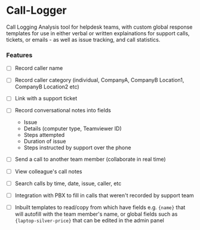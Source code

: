 # Call-Logger
Call Logging Analysis tool for helpdesk teams, with custom global response templates for use in either verbal or written explainations for support calls, tickets, or emails - as well as issue tracking, and call statistics.


### Features
- [ ] Record caller name
- [ ] Record caller category (individual, CompanyA, CompanyB Location1, CompanyB Location2 etc)
- [ ] Link with a support ticket
- [ ] Record conversational notes into fields
    - Issue
    - Details (computer type, Teamviewer ID)
    - Steps attempted
    - Duration of issue
    - Steps instructed by support over the phone

- [ ] Send a call to another team member (collaborate in real time)
- [ ] View colleague's call notes
- [ ] Search calls by time, date, issue, caller, etc
- [ ] Integration with PBX to fill in calls that weren't recorded by support team


- [ ] Inbuilt templates to read/copy from which have fields e.g. ```{name}``` that will autofill with the team member's name, or global fields such as ```{laptop-silver-price}``` that can be edited in the admin panel
